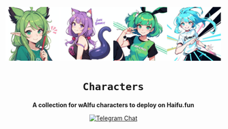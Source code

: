 <div align="center">

<img src="./media/waifu_characters_banner.png" width=1920/>

  <h1><code>Characters</code></h1>

  <p>
    <strong>A collection for wAIfu characters to deploy on Haifu.fun</strong>
  </p>

  <p>
    <a href="https://t.me/haifudotfun"><img alt="Telegram Chat" src="https://img.shields.io/badge/telegram-chat-blue?logo=telegram"></a>
  </p>
</div>

